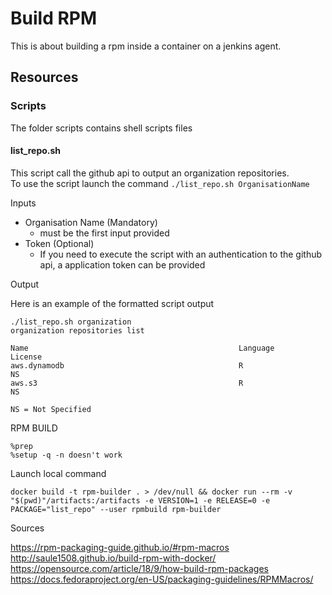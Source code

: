 # Build RPM

This is about building a rpm inside a container on a jenkins agent.

## Resources

### Scripts

The folder scripts contains shell scripts files

#### list_repo.sh

This script call the github api to output an organization repositories.  
To use the script launch the command `./list_repo.sh OrganisationName`

Inputs
- Organisation Name (Mandatory)
  - must be the first input provided
- Token (Optional)
  - If you need to execute the script with an authentication to the github api, a application token can be provided

Output

Here is an example of the formatted script output

```
./list_repo.sh organization
organization repositories list

Name                                               Language             License
aws.dynamodb                                       R                    NS
aws.s3                                             R                    NS

NS = Not Specified
```

RPM BUILD
```
%prep
%setup -q -n doesn't work
```

Launch local command
```
docker build -t rpm-builder . > /dev/null && docker run --rm -v "$(pwd)"/artifacts:/artifacts -e VERSION=1 -e RELEASE=0 -e PACKAGE="list_repo" --user rpmbuild rpm-builder
```

Sources

https://rpm-packaging-guide.github.io/#rpm-macros
http://saule1508.github.io/build-rpm-with-docker/
https://opensource.com/article/18/9/how-build-rpm-packages
https://docs.fedoraproject.org/en-US/packaging-guidelines/RPMMacros/
